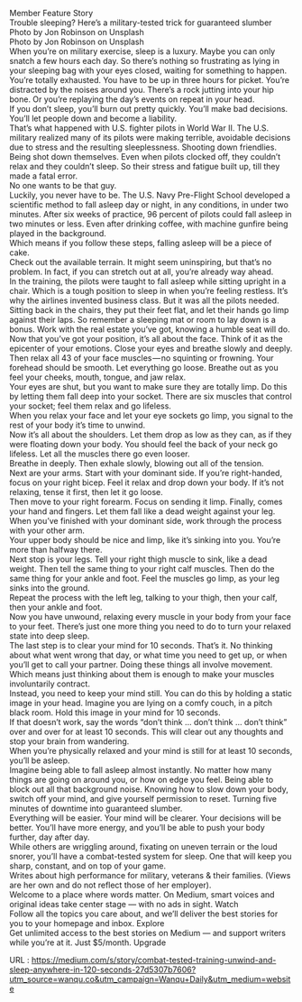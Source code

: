  Member Feature Story  
    Trouble sleeping? Here’s a military-tested trick for guaranteed slumber  
    Photo by Jon Robinson on Unsplash  
    Photo by Jon Robinson on Unsplash  
    When you’re on military exercise, sleep is a luxury. Maybe you can only snatch a few hours each day. So there’s nothing so frustrating as lying in your sleeping bag with your eyes closed, waiting for something to happen.  
    You’re totally exhausted. You have to be up in three hours for picket. You’re distracted by the noises around you. There’s a rock jutting into your hip bone. Or you’re replaying the day’s events on repeat in your head.  
    If you don’t sleep, you’ll burn out pretty quickly. You’ll make bad decisions. You’ll let people down and become a liability.  
    That’s what happened with U.S. fighter pilots in World War II. The U.S. military realized many of its pilots were making terrible, avoidable decisions due to stress and the resulting sleeplessness. Shooting down friendlies. Being shot down themselves. Even when pilots clocked off, they couldn’t relax and they couldn’t sleep. So their stress and fatigue built up, till they made a fatal error.  
    No one wants to be that guy.  
    Luckily, you never have to be. The U.S. Navy Pre-Flight School developed a scientific method to fall asleep day or night, in any conditions, in under two minutes. After six weeks of practice, 96 percent of pilots could fall asleep in two minutes or less. Even after drinking coffee, with machine gunfire being played in the background.  
    Which means if you follow these steps, falling asleep will be a piece of cake.  
    Check out the available terrain. It might seem uninspiring, but that’s no problem. In fact, if you can stretch out at all, you’re already way ahead.  
    In the training, the pilots were taught to fall asleep while sitting upright in a chair. Which is a tough position to sleep in when you’re feeling restless. It’s why the airlines invented business class. But it was all the pilots needed. Sitting back in the chairs, they put their feet flat, and let their hands go limp against their laps. So remember a sleeping mat or room to lay down is a bonus. Work with the real estate you’ve got, knowing a humble seat will do.  
    Now that you’ve got your position, it’s all about the face. Think of it as the epicenter of your emotions. Close your eyes and breathe slowly and deeply. Then relax all 43 of your face muscles — no squinting or frowning. Your forehead should be smooth. Let everything go loose. Breathe out as you feel your cheeks, mouth, tongue, and jaw relax.  
    Your eyes are shut, but you want to make sure they are totally limp. Do this by letting them fall deep into your socket. There are six muscles that control your socket; feel them relax and go lifeless.  
    When you relax your face and let your eye sockets go limp, you signal to the rest of your body it’s time to unwind.  
    Now it’s all about the shoulders. Let them drop as low as they can, as if they were floating down your body. You should feel the back of your neck go lifeless. Let all the muscles there go even looser.  
    Breathe in deeply. Then exhale slowly, blowing out all of the tension.  
    Next are your arms. Start with your dominant side. If you’re right-handed, focus on your right bicep. Feel it relax and drop down your body. If it’s not relaxing, tense it first, then let it go loose.  
    Then move to your right forearm. Focus on sending it limp. Finally, comes your hand and fingers. Let them fall like a dead weight against your leg. When you’ve finished with your dominant side, work through the process with your other arm.  
    Your upper body should be nice and limp, like it’s sinking into you. You’re more than halfway there.  
    Next stop is your legs. Tell your right thigh muscle to sink, like a dead weight. Then tell the same thing to your right calf muscles. Then do the same thing for your ankle and foot. Feel the muscles go limp, as your leg sinks into the ground.  
    Repeat the process with the left leg, talking to your thigh, then your calf, then your ankle and foot.  
    Now you have unwound, relaxing every muscle in your body from your face to your feet. There’s just one more thing you need to do to turn your relaxed state into deep sleep.  
    The last step is to clear your mind for 10 seconds. That’s it. No thinking about what went wrong that day, or what time you need to get up, or when you’ll get to call your partner. Doing these things all involve movement. Which means just thinking about them is enough to make your muscles involuntarily contract.  
    Instead, you need to keep your mind still. You can do this by holding a static image in your head. Imagine you are lying on a comfy couch, in a pitch black room. Hold this image in your mind for 10 seconds.  
    If that doesn’t work, say the words “don’t think … don’t think … don’t think” over and over for at least 10 seconds. This will clear out any thoughts and stop your brain from wandering.  
    When you’re physically relaxed and your mind is still for at least 10 seconds, you’ll be asleep.  
    Imagine being able to fall asleep almost instantly. No matter how many things are going on around you, or how on edge you feel. Being able to block out all that background noise. Knowing how to slow down your body, switch off your mind, and give yourself permission to reset. Turning five minutes of downtime into guaranteed slumber.  
    Everything will be easier. Your mind will be clearer. Your decisions will be better. You’ll have more energy, and you’ll be able to push your body further, day after day.  
    While others are wriggling around, fixating on uneven terrain or the loud snorer, you’ll have a combat-tested system for sleep. One that will keep you sharp, constant, and on top of your game.  
    Writes about high performance for military, veterans & their families. (Views are her own and do not reflect those of her employer).  
    Welcome to a place where words matter. On Medium, smart voices and original ideas take center stage — with no ads in sight. Watch  
    Follow all the topics you care about, and we’ll deliver the best stories for you to your homepage and inbox. Explore  
    Get unlimited access to the best stories on Medium — and support writers while you’re at it. Just $5/month. Upgrade  
    
  URL : https://medium.com/s/story/combat-tested-training-unwind-and-sleep-anywhere-in-120-seconds-27d5307b7606?utm_source=wanqu.co&utm_campaign=Wanqu+Daily&utm_medium=website